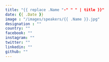 ```yaml
---
title: "{{ replace .Name "-" " " | title }}"
date: {{ .Date }}
image : "/images/speakers/{{ .Name }}.jpg"
designation : ""
country: ""
facebook: ""
instagram: ""
twitter: ""
linkedin: ""
github: ""
---
```

